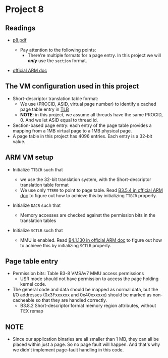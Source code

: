 # Project 8


## Readings
- [p8.pdf](https://github.com/sklaw/enee447project8_hw_template_Shuangqi_sessions/blob/master/p8.pdf)
  - Pay attention to the following points:
    - There're multiple formats for a page entry. In this project we will _**only**_ use the `section` format.
    
- [official ARM doc](https://static.docs.arm.com/ddi0406/c/DDI0406C_C_arm_architecture_reference_manual.pdf)

## The VM configuration used in this project
- Short-descriptor translation table format:
  - We use (PROCID, ASID, virtual page number) to identify a cached page table entry in [TLB](https://en.wikipedia.org/wiki/Translation_lookaside_buffer)
  - **NOTE**: in this project, we assume all threads have the same PROCID, 0. And we let ASID equal to thread id. 
- Section-based page entry: each entry of the page table provides a mapping from a 1MB virtual page to a 1MB physical page.
- A page table in this project has 4096 entries. Each entry is a 32-bit value.

## ARM VM setup
- Initialize `TTBCR` such that
  - we use the 32-bit translation system, with the Short-descriptor translation table format
  - We use only `TTBR0` to point to page table. Read [B3.5.4 in official ARM doc](https://static.docs.arm.com/ddi0406/c/DDI0406C_C_arm_architecture_reference_manual.pdf) to figure out how to achieve this by initializing `TTBCR` properly.
  
- Initialize `DACR` such that
  - Memory accesses are checked against the permission bits in the translation tables
  
- Initialize `SCTLR` such that
  - MMU is enabled. Read [B4.1.130 in official ARM doc](https://static.docs.arm.com/ddi0406/c/DDI0406C_C_arm_architecture_reference_manual.pdf) to figure out how to achieve this by initializing `SCTLR` properly.
  
## Page table entry
- Permission bits: Table B3-8 VMSAv7 MMU access permissions
  - USR mode should not have permission to access the page holding kernel code.
- The general code and data should be mapped as normal data, but the I/O addresses (0x3Fxxxxxx and 0x40xxxxxx) should be marked as non-cacheable so that they are handled correctly. 
  - B3.8.2 Short-descriptor format memory region attributes, without TEX remap

## NOTE
- Since our application binaries are all smaller than 1 MB, they can all be placed within just a page. So no page fault will happen. And that's why we didn't implement page-fault handling in this code.

